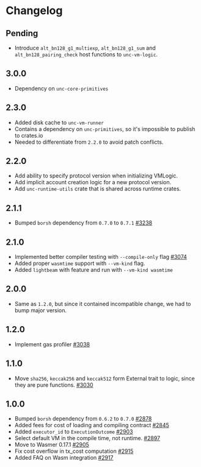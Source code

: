 # Changelog

## Pending

- Introduce `alt_bn128_g1_multiexp`, `alt_bn128_g1_sum` and `alt_bn128_pairing_check` host functions to `unc-vm-logic`.

## 3.0.0

- Dependency on `unc-core-primitives`

## 2.3.0

- Added disk cache to `unc-vm-runner`
- Contains a dependency on `unc-primitives`, so it's impossible to publish to crates.io
- Needed to differentiate from `2.2.0` to avoid patch conflicts.

## 2.2.0

- Add ability to specify protocol version when initializing VMLogic.
- Add implicit account creation logic for a new protocol version.
- Add `unc-runtime-utils` crate that is shared across runtime crates.

## 2.1.1

- Bumped `borsh` dependency from `0.7.0` to `0.7.1` [#3238](https://github.com/utnet-org/utility/pull/3238)

## 2.1.0

- Implemented better compiler testing with `--compile-only` flag [#3074](https://github.com/utnet-org/utility/pull/3074)
- Added proper `wasmtime` support with `--vm-kind` flag.
- Added `lightbeam` with feature and run with `--vm-kind wasmtime`

## 2.0.0

- Same as `1.2.0`, but since it contained incompatible change, we had to bump major version.

## 1.2.0

- Implement gas profiler [#3038](https://github.com/utnet-org/utility/pull/3038)

## 1.1.0

- Move `sha256`, `keccak256` and `keccak512` form External trait to logic, since they are pure functions. [#3030](https://github.com/utnet-org/utility/issues/3030)

## 1.0.0

- Bumped `borsh` dependency from `0.6.2` to `0.7.0` [#2878](https://github.com/utnet-org/utility/pull/2878)
- Added fees for cost of loading and compiling contract [#2845](https://github.com/utnet-org/utility/pull/2845)
- Added `executor_id` to `ExecutionOutcome` [#2903](https://github.com/utnet-org/utility/pull/2903)
- Select default VM in the compile time, not runtime. [#2897](https://github.com/utnet-org/utility/pull/2897)
- Move to Wasmer 0.17.1 [#2905](https://github.com/utnet-org/utility/pull/2905)
- Fix cost overflow in tx_cost computation [#2915](https://github.com/utnet-org/utility/pull/2915)
- Added FAQ on Wasm integration [#2917](https://github.com/utnet-org/utility/pull/2917)
